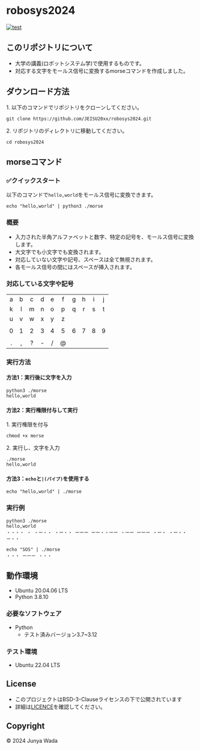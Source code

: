 # robosys2024
[![test](https://github.com/JEISU20xx/robosys2024/actions/workflows/test.yml/badge.svg)](https://github.com/JEISU20xx/robosys2024/actions/workflows/test.yml)

## このリポジトリについて
- 大学の講義(ロボットシステム学)で使用するものです。
- 対応する文字をモールス信号に変換するmorseコマンドを作成しました。

## ダウンロード方法

1\. 以下のコマンドでリポジトリをクローンしてください。
```
git clone https://github.com/JEISU20xx/robosys2024.git
```
2\. リポジトリのディレクトリに移動してください。
```
cd robosys2024
```

## morseコマンド
### ✅️クイックスタート   
以下のコマンドで`hello,world`をモールス信号に変換できます。
```
echo "hello,world" | python3 ./morse
```
### 概要
 - 入力された半角アルファベットと数字、特定の記号を、モールス信号に変換します。
 - 大文字でも小文字でも変換されます。
 - 対応していない文字や記号、スペースは全て無視されます。
 - 各モールス信号の間にはスペースが挿入されます。

### 対応している文字や記号
|     |     |     |     |     |     |     |     |     |     |
|:---:|:---:|:---:|:---:|:---:|:---:|:---:|:---:|:---:|:---:|
|a    |b    |c    |d    |e    |f    |g    |h    |i    |j    |
|k    |l    |m    |n    |o    |p    |q    |r    |s    |t    |
|u    |v    |w    |x    |y    |z    |     |     |     |     |
|     |     |     |     |     |     |     |     |     |     |
|0    |1    |2    |3    |4    |5    |6    |7    |8    |9    |
|     |     |     |     |     |     |     |     |     |     |
|.    |,    |?    |-    |/    |@    |     |     |     |     |

### 実行方法
#### 方法1：実行後に文字を入力
```
python3 ./morse
hello,world
```
#### 方法2：実行権限付与して実行
1\. 実行権限を付与
```
chmod +x morse
```
2\. 実行し、文字を入力
```
./morse
hello,world
```
#### 方法3：`echo`と`|(パイプ)`を使用する
```
echo "hello,world" | ./morse
```
### 実行例
```
python3 ./morse
hello,world
・・・・ ・ ・ー・・ ・ー・・ ーーー ーー・・ーー ・ーー ーーー ・ー・ ・ー・・ ー・・
```
```
echo "SOS" | ./morse
・・・ ーーー ・・・ 
```

## 動作環境
- Ubuntu 20.04.06 LTS
- Python 3.8.10

### 必要なソフトウェア
- Python
    - テスト済みバージョン3.7~3.12

### テスト環境
- Ubuntu 22.04 LTS

## License
- このプロジェクトはBSD-3-Clauseライセンスの下で公開されています
- 詳細は[LICENCE](https://github.com/JEISU20xx/robosys2024/blob/main/LICENSE)を確認してください。

## Copyright  
© 2024 Junya Wada
